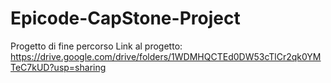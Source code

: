 # Epicode-CapStone-Project
Progetto di fine percorso 
Link al progetto:
https://drive.google.com/drive/folders/1WDMHQCTEd0DW53cTlCr2qk0YMTeC7kUD?usp=sharing
